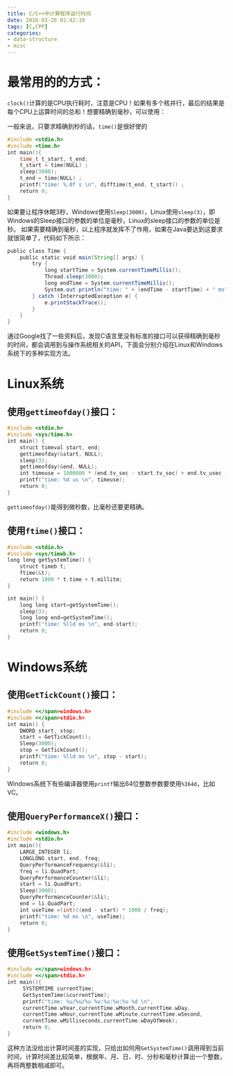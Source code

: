 ```yaml
---
title: C/C++中计算程序运行时间
date: 2016-03-26 01:42:19
tags: [C,CPP]
categories:
- data-structure
- misc
---
```


# 最常用的的方式：

`clock()`计算的是CPU执行耗时，注意是CPU！如果有多个核并行，最后的结果是每个CPU上运算时间的总和！想要精确到毫秒，可以使用：

一般来说，只要求精确到秒的话，`time()`是很好使的
```cpp
#include <stdio.h>
#include <time.h>
int main(){
    time_t t_start, t_end;
    t_start = time(NULL) ;
    sleep(3000);
    t_end = time(NULL) ;
    printf("time: %.0f s \n", difftime(t_end, t_start)) ;
    return 0;
}
```

<!-- more -->

如果要让程序休眠3秒，Windows使用`Sleep(3000)`，Linux使用`sleep(3)`，即Windows的Sleep接口的参数的单位是毫秒，Linux的sleep接口的参数的单位是秒。
如果需要精确到毫秒，以上程序就发挥不了作用，如果在Java要达到这要求就很简单了，代码如下所示：
```java
public class Time {
    public static void main(String[] args) {
        try {
            long startTime = System.currentTimeMillis();
            Thread.sleep(3000);
            long endTime = System.currentTimeMillis();
            System.out.println("time: " + (endTime - startTime) + " ms");
        } catch (InterruptedException e) {
            e.printStackTrace();
        }
    }
}
```
通过Google找了一些资料后，发现C语言里没有标准的接口可以获得精确到毫秒的时间，都会调用到与操作系统相关的API，下面会分别介绍在Linux和Windows系统下的多种实现方法。

# Linux系统

## 使用`gettimeofday()`接口：

```cpp
#include <stdio.h>
#include <sys/time.h>
int main() {
    struct timeval start, end;
    gettimeofday(&start, NULL);
    sleep(3);
    gettimeofday(&end, NULL);
    int timeuse = 1000000 * (end.tv_sec - start.tv_sec) + end.tv_usec -start.tv_usec;
    printf("time: %d us \n", timeuse);
    return 0;
}
```
`gettimeofday()`能得到微秒数，比毫秒还要更精确。

## 使用`ftime()`接口：

```cpp
#include <stdio.h>
#include <sys/timeb.h>
long long getSystemTime() {
    struct timeb t;
    ftime(&t);
    return 1000 * t.time + t.millitm;
}

int main() {
    long long start=getSystemTime();
    sleep(3);
    long long end=getSystemTime();
    printf("time: %lld ms \n", end-start);
    return 0;
}
```

# Windows系统

## 使用`GetTickCount()`接口：

```cpp
#include <</span>windows.h>
#include <</span>stdio.h>
int main() {
    DWORD start, stop;
    start = GetTickCount();
    Sleep(3000);
    stop = GetTickCount();
    printf("time: %lld ms \n", stop - start);
    return 0;
}
```
Windows系统下有些编译器使用`printf`输出64位整数参数要使用`%I64d`，比如VC。

## 使用`QueryPerformanceX()`接口：

```cpp
#include <windows.h>
#include <stdio.h>
int main(){
    LARGE_INTEGER li;
    LONGLONG start, end, freq;
    QueryPerformanceFrequency(&li);
    freq = li.QuadPart;
    QueryPerformanceCounter(&li);
    start = li.QuadPart;
    Sleep(3000);
    QueryPerformanceCounter(&li);
    end = li.QuadPart;
    int useTime =(int)((end - start) * 1000 / freq);
    printf("time: %d ms \n", useTime);
    return 0;
}
```

## 使用`GetSystemTime()`接口：

```cpp
#include <</span>windows.h>
#include <</span>stdio.h>
int main(){
     SYSTEMTIME currentTime;
     GetSystemTime(&currentTime);
     printf("time: %u/%u/%u %u:%u:%u:%u %d \n", 
     currentTime.wYear,currentTime.wMonth,currentTime.wDay,
     currentTime.wHour,currentTime.wMinute,currentTime.wSecond,
     currentTime.wMilliseconds,currentTime.wDayOfWeek);
     return 0;
}
```
这种方法没给出计算时间差的实现，只给出如何用`GetSystemTime()`调用得到当前时间，计算时间差比较简单，根据年、月、日、时、分秒和毫秒计算出一个整数，再将两整数相减即可。
